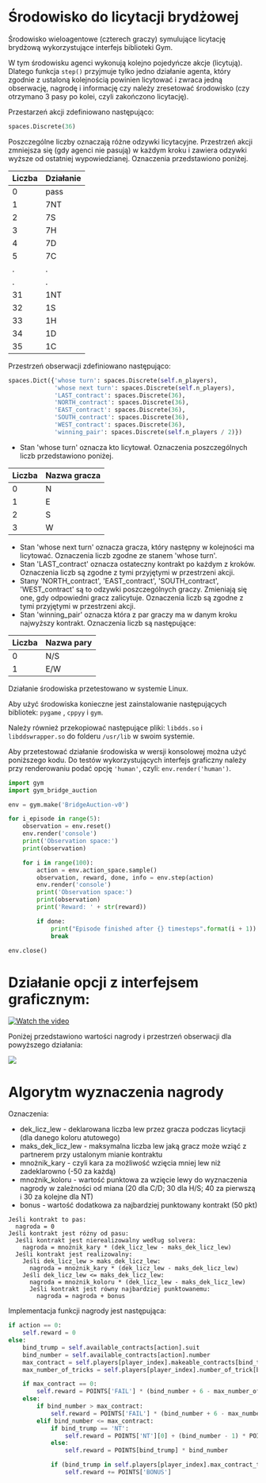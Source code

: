 # Środowisko do licytacji brydżowej

Środowisko wieloagentowe (czterech graczy) symulujące licytację brydżową wykorzystujące interfejs biblioteki Gym.

W tym środowisku agenci wykonują kolejno pojedyńcze akcje (licytują). Dlatego funkcja `step()` przyjmuje tylko jedno działanie agenta, który zgodnie z ustaloną kolejnością powinien licytować i zwraca jedną obserwację, nagrodę i informację czy należy zresetować środowisko (czy otrzymano 3 pasy po kolei, czyli zakończono licytację). 

Przestarzeń akcji zdefiniowano następująco: 
```python 
spaces.Discrete(36)
``` 
Poszczególne liczby oznaczają różne odzywki licytacyjne. Przestrzeń akcji zmniejsza się (gdy agenci nie pasują) w każdym kroku i zawiera odzywki wyższe od ostatniej wypowiedzianej. Oznaczenia przedstawiono poniżej.

| Liczba | Działanie |
| ------ | --------- |
| 0 | pass |
| 1 | 7NT |
| 2 |  7S |
| 3 | 7H |
| 4 | 7D |
| 5 | 7C |
| . | . |
| . | . |
| 31 | 1NT |
| 32 | 1S |
| 33 | 1H |
| 34 | 1D |
| 35 | 1C |

Przestrzeń obserwacji zdefiniowano następująco:

```python
spaces.Dict({'whose turn': spaces.Discrete(self.n_players),
             'whose next turn': spaces.Discrete(self.n_players),
             'LAST_contract': spaces.Discrete(36),
             'NORTH_contract': spaces.Discrete(36),
             'EAST_contract': spaces.Discrete(36),
             'SOUTH_contract': spaces.Discrete(36),
             'WEST_contract': spaces.Discrete(36),
             'winning_pair': spaces.Discrete(self.n_players / 2)})
```
- Stan 'whose turn' oznacza kto licytował. Oznaczenia poszczególnych liczb przedstawiono poniżej.

| Liczba | Nazwa gracza |
| ------ | ------------ |
| 0 | N |
| 1 | E |
| 2 | S |
| 3 | W |

- Stan 'whose next turn' oznacza gracza, który następny w kolejności ma licytować. Oznaczenia liczb zgodne ze stanem 'whose turn'.
- Stan 'LAST_contract' oznacza ostateczny kontrakt po każdym z kroków. Oznaczenia liczb są zgodne z tymi przyjętymi w przestrzeni akcji.
- Stany 'NORTH_contract', 'EAST_contract', 'SOUTH_contract', 'WEST_contract' są to odzywki poszczególnych graczy. Zmieniają się one, gdy odpowiedni gracz zalicytuje. Oznaczenia liczb są zgodne z tymi przyjętymi w przestrzeni akcji.
- Stan 'winning_pair' oznacza która z par graczy ma w danym kroku najwyższy kontrakt. Oznaczenia liczb są następujące:

| Liczba | Nazwa pary |
| ------ | ---------- |
| 0 | N/S |
| 1 | E/W |


Działanie środowiska przetestowano w systemie Linux.

Aby użyć środowiska konieczne jest zainstalowanie następujących bibliotek: `pygame` , `cppyy` i `gym`.

Należy również przekopiować następujące pliki: `libdds.so` i `libddswrapper.so` do folderu `/usr/lib` w swoim systemie.

Aby przetestować działanie środowiska w wersji konsolowej można użyć poniższego kodu. Do testów wykorzystujących interfejs graficzny należy przy renderowaniu podać opcję `'human'`, czyli: `env.render('human')`.

```python
import gym
import gym_bridge_auction

env = gym.make('BridgeAuction-v0')

for i_episode in range(5):
    observation = env.reset()
    env.render('console')
    print('Observation space:')
    print(observation)

    for i in range(100):
        action = env.action_space.sample()
        observation, reward, done, info = env.step(action)
        env.render('console')
        print('Observation space:')
        print(observation)
        print('Reward: ' + str(reward))

        if done:
            print("Episode finished after {} timesteps".format(i + 1))
            break

env.close()
```

# Działanie opcji z interfejsem graficznym:

[![Watch the video](https://i.imgur.com/058RZlw.jpg)](https://youtu.be/DybSAue5bYY) 

Poniżej przedstawiono wartości nagrody i przestrzeń obserwacji dla powyższego działania:

![](https://i.imgur.com/xjHfLgG.png)



# Algorytm wyznaczenia nagrody

Oznaczenia:
- dek_licz_lew - deklarowana liczba lew przez gracza podczas licytacji (dla danego koloru atutowego)
- maks_dek_licz_lew - maksymalna liczba lew jaką gracz może wziąć z partnerem przy ustalonym mianie kontraktu
- mnożnik_kary - czyli kara za możliwość wzięcia mniej lew niż zadeklarowno (-50 za każdą)
- mnożnik_koloru - wartość punktowa za wzięcie lewy do wyznaczenia nagrody w zależności od miana (20 dla C/D; 30 dla H/S; 40 za pierwszą i 30 za kolejne dla NT)
- bonus - wartość dodatkowa za najbardziej punktowany kontrakt (50 pkt)

```
Jeśli kontrakt to pas:
  nagroda = 0
Jeśli kontrakt jest różny od pasu:
  Jeśli kontrakt jest nierealizowalny według solvera:
    nagroda = mnożnik_kary * (dek_licz_lew - maks_dek_licz_lew)
  Jeśli kontrakt jest realizowalny:
    Jeśli dek_licz_lew > maks_dek_licz_lew:
      nagroda = mnożnik_kary * (dek_licz_lew - maks_dek_licz_lew)
    Jeśli dek_licz_lew <= maks_dek_licz_lew:
      nagroda = mnożnik_koloru * (dek_licz_lew - maks_dek_licz_lew)
      Jeśli kontrakt jest równy najbardziej punktowanemu:
        nagroda = nagroda + bonus
```
Implementacja funkcji nagrody jest następująca:

```python
if action == 0:
    self.reward = 0
else:
    bind_trump = self.available_contracts[action].suit
    bind_number = self.available_contracts[action].number
    max_contract = self.players[player_index].makeable_contracts[bind_trump]
    max_number_of_tricks = self.players[player_index].number_of_trick[bind_trump]

    if max_contract == 0:
        self.reward = POINTS['FAIL'] * (bind_number + 6 - max_number_of_tricks)
    else:
        if bind_number > max_contract:
            self.reward = POINTS['FAIL'] * (bind_number + 6 - max_number_of_tricks)
        elif bind_number <= max_contract:
            if bind_trump == 'NT':
                self.reward = POINTS['NT'][0] + (bind_number - 1) * POINTS['NT'][1]
            else:
                self.reward = POINTS[bind_trump] * bind_number

            if (bind_trump in self.players[player_index].max_contract_trump) and bind_number == max_contract:
                self.reward += POINTS['BONUS']
```

